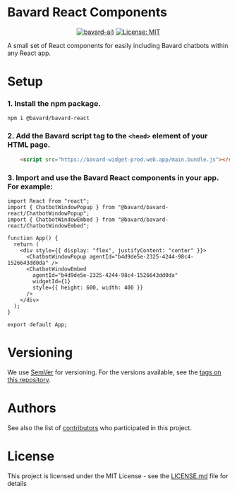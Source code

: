 


# Bavard React Components

<div align="center">

[![bavard-ai](https://circleci.com/gh/bavard-ai/bavard-react.svg?style=svg&circle-token=8b2c8a300381745b12f110b1a673d3267699cfa1))](https://circleci.com/gh/bavard-ai/bavard-react)
[![License: MIT](https://img.shields.io/badge/License-MIT-yellow.svg)](https://opensource.org/licenses/MIT)

</div>

A small set of React components for easily including Bavard chatbots within any React app.

# Setup 

### 1. Install the npm package.

```
npm i @bavard/bavard-react
```
### 2. Add the Bavard script tag to the `<head>` element of your HTML page.

```html
    <script src="https://bavard-widget-prod.web.app/main.bundle.js"></script>
```

### 3. Import and use the Bavard React components in your app. For example:
```tsx
import React from "react";
import { ChatbotWindowPopup } from "@bavard/bavard-react/ChatbotWindowPopup";
import { ChatbotWindowEmbed } from "@bavard/bavard-react/ChatbotWindowEmbed";

function App() {
  return (
    <div style={{ display: "flex", justifyContent: "center" }}>
      <ChatbotWindowPopup agentId="b4d9de5e-2325-4244-98c4-1526643dd0da" />
      <ChatbotWindowEmbed
        agentId="b4d9de5e-2325-4244-98c4-1526643dd0da"
        widgetId={1}
        style={{ height: 600, width: 400 }}
      />
    </div>
  );
}

export default App;
```

# Versioning

We use [SemVer](http://semver.org/) for versioning. For the versions available, see the [tags on this repository](https://github.com/bavard/bavard-ai/tags). 

# Authors

See also the list of [contributors](https://github.com/bavard/bavard-react/contributors) who participated in this project.

# License

This project is licensed under the MIT License - see the [LICENSE.md](LICENSE.md) file for details
